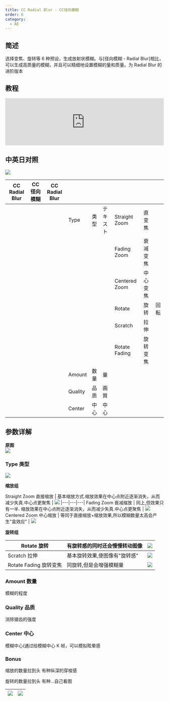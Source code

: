 ```yaml
---
title: CC Radial Blur - CC径向模糊
order: 6
category:
  - AE
---
```


## 简述

选择变焦、旋转等 6 种预设，生成放射状模糊。与[径向模糊 - Radial
Blur]相比，可以生成高质量的模糊，并且可以精细地设置模糊的量和质量。为 Radial Blur 的进阶版本

## 教程

<iframe src="https://player.bilibili.com/player.html?bvid=BV1e34y1X7Vj&page=7&high_quality=1" width="100%" allowfullscreen="allowfullscreen" frameborder="0"></iframe>

## 中英日对照

![](https://mir.yuelili.com/wp-content/uploads/user/AE/effects/AE-Effects-Blur-Sharpen-CC_Radial_Blur.png)

| CC Radial Blur | CC 径向模糊 | CC Radial Blur |         |      |          |               |          |      |
| -------------- | ----------- | -------------- | ------- | ---- | -------- | ------------- | -------- | ---- |
|                |             |                | Type    | 类型 | テキスト | Straight Zoom | 直变焦   |      |
|                |             |                |         |      |          | Fading Zoom   | 衰减变焦 |      |
|                |             |                |         |      |          | Centered Zoom | 中心变焦 |      |
|                |             |                |         |      |          | Rotate        | 旋转     | 回転 |
|                |             |                |         |      |          | Scratch       | 拉伸     |      |
|                |             |                |         |      |          | Rotate Fading | 旋转变焦 |      |
|                |             |                | Amount  | 数量 | 量       |               |          |      |
|                |             |                | Quality | 品质 | 画質     |               |          |      |
|                |             |                | Center  | 中心 | 中心     |               |          |      |

## 参数详解

**原图**  
![](https://mir.yuelili.com/wp-content/uploads/user/AE/effects/list/Blur-Sharpen-CC_Radial_Blur.png)

### Type 类型

![](https://mir.yuelili.com/wp-content/uploads/user/AE/effects/list0/Blur-Sharpen-CC_Radial_Blur0.png)

**缩放组**

Straight Zoom 直接缩放 | 基本缩放方式.缩放效果在中心点附近逐渐消失，从而减少失真.中心点更聚焦 |
![](https://mir.yuelili.com/wp-content/uploads/user/AE/effects/list/Blur-Sharpen-CC_Radial_Blur1.png)
|---|---|---|
Fading Zoom 衰减缩放 | 同上,但效果只有一半. 缩放效果在中心点附近逐渐消失，从而减少失真.中心点更聚焦 |
![](https://mir.yuelili.com/wp-content/uploads/user/AE/effects/list/Blur-Sharpen-CC_Radial_Blur2.png)
Centered Zoom 中心缩放 | 等同于直接缩放+缩放效果,所以模糊数量太高会产生"盒效应" |
![](https://mir.yuelili.com/wp-content/uploads/user/AE/effects/list/Blur-Sharpen-CC_Radial_Blur3.png)

**旋转组**

| Rotate 旋转            | 有旋转感的同时还会慢慢转动图像 | ![](https://mir.yuelili.com/wp-content/uploads/user/AE/effects/list/Blur-Sharpen-CC_Radial_Blur4.png) |
| ---------------------- | ------------------------------ | ----------------------------------------------------------------------------------------------------- |
| Scratch 拉伸           | 基本旋转效果,使图像有"旋转感"  | ![](https://mir.yuelili.com/wp-content/uploads/user/AE/effects/list/Blur-Sharpen-CC_Radial_Blur5.png) |
| Rotate Fading 旋转变焦 | 同旋转,但是会增强模糊量        | ![](https://mir.yuelili.com/wp-content/uploads/user/AE/effects/list/Blur-Sharpen-CC_Radial_Blur6.png) |

### Amount 数量

模糊的程度

### Quality 品质

消除锯齿的强度

### Center 中心

模糊中心(通过给模糊中心 K 帧，可以模拟眩晕感

### Bonus

缩放的数量拉到头 有种纵深的穿梭感

旋转的数量拉到头 有种...自己看图

| ![](https://mir.yuelili.com/wp-content/uploads/user/AE/effects/list/Blur-Sharpen-CC_Radial_Blur8.png) | ![](https://mir.yuelili.com/wp-content/uploads/user/AE/effects/list/Blur-Sharpen-CC_Radial_Blur7.png) |
| ----------------------------------------------------------------------------------------------------- | ----------------------------------------------------------------------------------------------------- |
